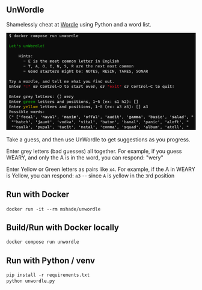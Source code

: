 ## UnWordle

Shamelessly cheat at [Wordle](https://www.powerlanguage.co.uk/wordle/) using Python and a word list.

![UnWordle demo](./demo.png)

Take a guess, and then use UnWordle to get suggestions as you progress.

Enter grey letters (bad guesses) all together. For example, if you guess WEARY, and only the A is in the word, you can respond:
"wery"

Enter Yellow or Green letters as pairs like `x4`. For example, if the A in WEARY is Yellow, you can respond:
`a3` -- since `A` is yellow in the `3`rd position

## Run with Docker

```
docker run -it --rm mshade/unwordle
```

## Build/Run with Docker locally

```
docker compose run unwordle
```

## Run with Python / venv

```
pip install -r requirements.txt
python unwordle.py
```
